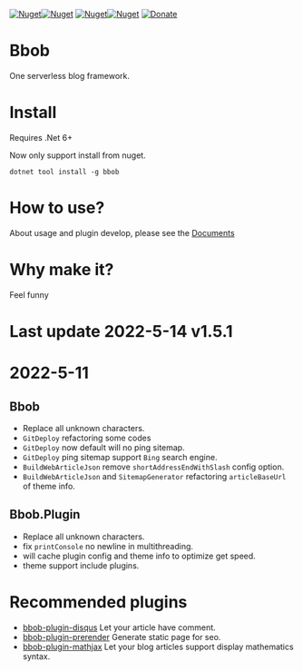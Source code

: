 [![Nuget](https://img.shields.io/nuget/v/bbob?label=Bbob&style=flat-square)](https://www.nuget.org/packages/Bbob/)[![Nuget](https://img.shields.io/nuget/dt/bbob?style=flat-square)](https://www.nuget.org/packages/Bbob/)  [![Nuget](https://img.shields.io/nuget/v/bbob.plugin?label=Bbob.Plugin&style=flat-square)](https://www.nuget.org/packages/Bbob.Plugin/)[![Nuget](https://img.shields.io/nuget/dt/bbob.plugin?style=flat-square)](https://www.nuget.org/packages/Bbob/)  [![Donate](https://img.shields.io/badge/Donate-PayPal-green.svg)](https://paypal.me/JinkerLeong?country.x=MY&locale.x=en_US)

# Bbob 
One serverless blog framework.

# Install
Requires .Net 6+

Now only support install from nuget.
```
dotnet tool install -g bbob
```

# How to use?
About usage and plugin develop, please see the [Documents](https://reknij.github.io/Bbob.Doc/)

# Why make it?
Feel funny

# Last update 2022-5-14 v1.5.1
# 2022-5-11
## Bbob
- Replace all unknown characters.
- `GitDeploy` refactoring some codes
- `GitDeploy` now default will no ping sitemap.
- `GitDeploy` ping sitemap support `Bing` search engine.
- `BuildWebArticleJson` remove `shortAddressEndWithSlash` config option.
- `BuildWebArticleJson` and `SitemapGenerator` refactoring `articleBaseUrl` of theme info.
## Bbob.Plugin
- Replace all unknown characters.
- fix `printConsole` no newline in multithreading.
- will cache plugin config and theme info to optimize get speed.
- theme support include plugins.

# Recommended plugins
- [bbob-plugin-disqus](https://github.com/Reknij/bbob-plugin-disqus) Let your article have comment.
- [bbob-plugin-prerender](https://github.com/Reknij/bbob-plugin-prerender) Generate static page for seo.
- [bbob-plugin-mathjax](https://github.com/Reknij/bbob-plugin-mathjax) Let your blog articles support display mathematics syntax.
